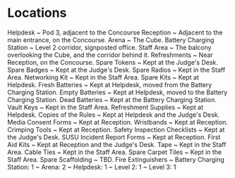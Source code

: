 Locations
=========

Helpdesk
  ~ Pod 3, adjacent to the Concourse
Reception
  ~ Adjacent to the main entrance, on the Concourse.
Arena
  ~ The Cube.
Battery Charging Station
  ~ Level 2 corridor, signposted office.
Staff Area
  ~ The balcony overlooking the Cube, and the corridor behind it.
Refreshments
  ~ Near Reception, on the Concourse.
Spare Tokens
  ~ Kept at the Judge's Desk.
Spare Badges
  ~ Kept at the Judge's Desk.
Spare Radios
  ~ Kept in the Staff Area.
Networking Kit
  ~ Kept in the Staff Area.
Spare Kits
  ~ Kept at Helpdesk.
Fresh Batteries
  ~ Kept at Helpdesk, moved from the Battery Charging Station.
Empty Batteries
  ~ Kept at Helpdesk, moved to the Battery Charging Station.
Dead Batteries
  ~ Kept at the Battery Charging Station.
Vault Keys
  ~ Kept in the Staff Area.
Refreshment Supplies
  ~ Kept at Helpdesk.
Copies of the Rules
  ~ Kept at Helpdesk and the Judge's Desk.
Media Consent Forms
  ~ Kept at Reception.
Wristbands
  ~ Kept at Reception.
Crimping Tools
  ~ Kept at Reception.
Safety Inspection Checklists
  ~ Kept at the Judge's Desk.
SUSU Incident Report Forms
  ~ Kept at Reception.
First Aid Kits
  ~ Kept at Reception and the Judge's Desk.
Tape
  ~ Kept in the Staff Area.
Cable Ties
  ~ Kept in the Staff Area.
Spare Carpet Tiles
  ~ Kept in the Staff Area.
Spare Scaffolding
  ~ TBD.
Fire Extinguishers
  ~ Battery Charging Station: 1
  ~ Arena: 2
  ~ Helpdesk: 1
  ~ Level 2: 1
  ~ Level 3: 1

